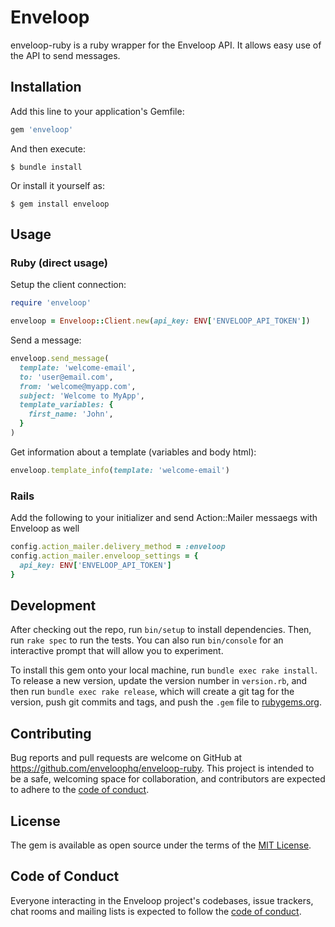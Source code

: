 # Enveloop

enveloop-ruby is a ruby wrapper for the Enveloop API. It allows easy use of the API to send messages.

## Installation

Add this line to your application's Gemfile:

```ruby
gem 'enveloop'
```

And then execute:

    $ bundle install

Or install it yourself as:

    $ gem install enveloop

## Usage

### Ruby (direct usage)

Setup the client connection:

```ruby
require 'enveloop'

enveloop = Enveloop::Client.new(api_key: ENV['ENVELOOP_API_TOKEN'])
```

Send a message: 

```ruby
enveloop.send_message(
  template: 'welcome-email',
  to: 'user@email.com',
  from: 'welcome@myapp.com',
  subject: 'Welcome to MyApp',
  template_variables: {
    first_name: 'John',
  }
)
```

Get information about a template (variables and body html):

```ruby
enveloop.template_info(template: 'welcome-email')
```
### Rails

Add the following to your initializer and send Action::Mailer messaegs with Enveloop as well

```ruby
config.action_mailer.delivery_method = :enveloop
config.action_mailer.enveloop_settings = { 
  api_key: ENV['ENVELOOP_API_TOKEN']
}
```

## Development

After checking out the repo, run `bin/setup` to install dependencies. Then, run `rake spec` to run the tests. You can also run `bin/console` for an interactive prompt that will allow you to experiment.

To install this gem onto your local machine, run `bundle exec rake install`. To release a new version, update the version number in `version.rb`, and then run `bundle exec rake release`, which will create a git tag for the version, push git commits and tags, and push the `.gem` file to [rubygems.org](https://rubygems.org).

## Contributing

Bug reports and pull requests are welcome on GitHub at https://github.com/enveloophq/enveloop-ruby. This project is intended to be a safe, welcoming space for collaboration, and contributors are expected to adhere to the [code of conduct](https://github.com/enveloophq/enveloop-ruby/blob/master/CODE_OF_CONDUCT.md).


## License

The gem is available as open source under the terms of the [MIT License](https://opensource.org/licenses/MIT).

## Code of Conduct

Everyone interacting in the Enveloop project's codebases, issue trackers, chat rooms and mailing lists is expected to follow the [code of conduct](https://github.com/enveloophq/enveloop-ruby/blob/master/CODE_OF_CONDUCT.md).
